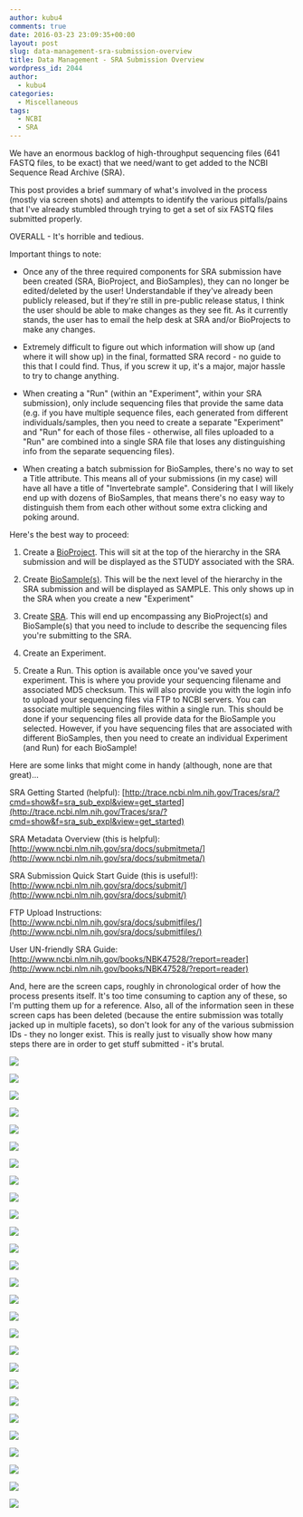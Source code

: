 ```yaml
---
author: kubu4
comments: true
date: 2016-03-23 23:09:35+00:00
layout: post
slug: data-management-sra-submission-overview
title: Data Management - SRA Submission Overview
wordpress_id: 2044
author:
  - kubu4
categories:
  - Miscellaneous
tags:
  - NCBI
  - SRA
---
```


We have an enormous backlog of high-throughput sequencing files (641 FASTQ files, to be exact) that we need/want to get added to the NCBI Sequence Read Archive (SRA).

This post provides a brief summary of what's involved in the process (mostly via screen shots) and attempts to identify the various pitfalls/pains that I've already stumbled through trying to get a set of six FASTQ files submitted properly.

OVERALL - It's horrible and tedious.

Important things to note:




    
  * Once any of the three required components for SRA submission have been created (SRA, BioProject, and BioSamples), they can no longer be edited/deleted by the user! Understandable if they've already been publicly released, but if they're still in pre-public release status, I think the user should be able to make changes as they see fit. As it currently stands, the user has to email the help desk at SRA and/or BioProjects to make any changes.

    
  * Extremely difficult to figure out which information will show up (and where it will show up) in the final, formatted SRA record - no guide to this that I could find. Thus, if you screw it up, it's a major, major hassle to try to change anything.

    
  * When creating a "Run" (within an "Experiment", within your SRA submission), only include sequencing files that provide the same data (e.g. if you have multiple sequence files, each generated from different individuals/samples, then you need to create a separate "Experiment" and "Run" for each of those files - otherwise, all files uploaded to a "Run" are combined into a single SRA file that loses any distinguishing info from the separate sequencing files).

    
  * When creating a batch submission for BioSamples, there's no way to set a Title attribute. This means all of your submissions (in my case) will have all have a title of "Invertebrate sample". Considering that I will likely end up with dozens of BioSamples, that means there's no easy way to distinguish them from each other without some extra clicking and poking around.





Here's the best way to proceed:



  1. Create a [BioProject](https://submit.ncbi.nlm.nih.gov/subs/bioproject/). This will sit at the top of the hierarchy in the SRA submission and will be displayed as the STUDY associated with the SRA.



  2. Create [BioSample(s)](https://submit.ncbi.nlm.nih.gov/subs/biosample/). This will be the next level of the hierarchy in the SRA submission and will be displayed as SAMPLE. This only shows up in the SRA when you create a new "Experiment"



  3. Create [SRA](http://www.ncbi.nlm.nih.gov/Traces/sra_sub/sub.cgi). This will end up encompassing any BioProject(s) and BioSample(s) that you need to include to describe the sequencing files you're submitting to the SRA.



  4. Create an Experiment.



  5. Create a Run. This option is available once you've saved your experiment. This is where you provide your sequencing filename and associated MD5 checksum. This will also provide you with the login info to upload your sequencing files via FTP to NCBI servers. You can associate multiple sequencing files within a single run. This should be done if your sequencing files all provide data for the BioSample you selected. However, if you have sequencing files that are associated with different BioSamples, then you need to create an individual Experiment (and Run) for each BioSample!








Here are some links that might come in handy (although, none are that great)...

SRA Getting Started (helpful): [http://trace.ncbi.nlm.nih.gov/Traces/sra/?cmd=show&f=sra_sub_expl&view=get_started](http://trace.ncbi.nlm.nih.gov/Traces/sra/?cmd=show&f=sra_sub_expl&view=get_started)

SRA Metadata Overview (this is helpful): [http://www.ncbi.nlm.nih.gov/sra/docs/submitmeta/](http://www.ncbi.nlm.nih.gov/sra/docs/submitmeta/)

SRA Submission Quick Start Guide (this is useful!): [http://www.ncbi.nlm.nih.gov/sra/docs/submit/](http://www.ncbi.nlm.nih.gov/sra/docs/submit/)

FTP Upload Instructions: [http://www.ncbi.nlm.nih.gov/sra/docs/submitfiles/](http://www.ncbi.nlm.nih.gov/sra/docs/submitfiles/)

User UN-friendly SRA Guide: [http://www.ncbi.nlm.nih.gov/books/NBK47528/?report=reader](http://www.ncbi.nlm.nih.gov/books/NBK47528/?report=reader)



And, here are the screen caps, roughly in chronological order of how the process presents itself. It's too time consuming to caption any of these, so I'm putting them up for a reference. Also, all of the information seen in these screen caps has been deleted (because the entire submission was totally jacked up in multiple facets), so don't look for any of the various submission IDs - they no longer exist. This is really just to visually show how many steps there are in order to get stuff submitted - it's brutal.

[![](http://eagle.fish.washington.edu/Arabidopsis/20160323_SRA_Submissions_01.jpg)](http://eagle.fish.washington.edu/Arabidopsis/20160323_SRA_Submissions_01.jpg)

[![](http://eagle.fish.washington.edu/Arabidopsis/20160323_SRA_Submissions_02.jpg)](http://eagle.fish.washington.edu/Arabidopsis/20160323_SRA_Submissions_02.jpg)

[![](http://eagle.fish.washington.edu/Arabidopsis/20160323_SRA_Submissions_03.jpg)](http://eagle.fish.washington.edu/Arabidopsis/20160323_SRA_Submissions_03.jpg)

[![](http://eagle.fish.washington.edu/Arabidopsis/20160323_SRA_Submissions_04.jpg)](http://eagle.fish.washington.edu/Arabidopsis/20160323_SRA_Submissions_04.jpg)

[![](http://eagle.fish.washington.edu/Arabidopsis/20160323_SRA_Submissions_05.jpg)](http://eagle.fish.washington.edu/Arabidopsis/20160323_SRA_Submissions_05.jpg)

[![](http://eagle.fish.washington.edu/Arabidopsis/20160323_SRA_Submissions_06.jpg)](http://eagle.fish.washington.edu/Arabidopsis/20160323_SRA_Submissions_06.jpg)

[![](http://eagle.fish.washington.edu/Arabidopsis/20160323_SRA_Submissions_07.jpg)](http://eagle.fish.washington.edu/Arabidopsis/20160323_SRA_Submissions_07.jpg)

[![](http://eagle.fish.washington.edu/Arabidopsis/20160323_SRA_Submissions_08.jpg)](http://eagle.fish.washington.edu/Arabidopsis/20160323_SRA_Submissions_08.jpg)

[![](http://eagle.fish.washington.edu/Arabidopsis/20160323_SRA_Submissions_09.jpg)](http://eagle.fish.washington.edu/Arabidopsis/20160323_SRA_Submissions_09.jpg)

[![](http://eagle.fish.washington.edu/Arabidopsis/20160323_SRA_Submissions_10.jpg)](http://eagle.fish.washington.edu/Arabidopsis/20160323_SRA_Submissions_10.jpg)

[![](http://eagle.fish.washington.edu/Arabidopsis/20160323_SRA_Submissions_11.jpg)](http://eagle.fish.washington.edu/Arabidopsis/20160323_SRA_Submissions_11.jpg)



[![](http://eagle.fish.washington.edu/Arabidopsis/20160323_SRA_Submissions_12.jpg)](http://eagle.fish.washington.edu/Arabidopsis/20160323_SRA_Submissions_12.jpg)



[![](http://eagle.fish.washington.edu/Arabidopsis/20160323_SRA_Submissions_13.jpg)](http://eagle.fish.washington.edu/Arabidopsis/20160323_SRA_Submissions_13.jpg)

[![](http://eagle.fish.washington.edu/Arabidopsis/20160323_SRA_Submissions_14.jpg)](http://eagle.fish.washington.edu/Arabidopsis/20160323_SRA_Submissions_14.jpg)



[![](http://eagle.fish.washington.edu/Arabidopsis/20160323_SRA_Submissions_15.jpg)](http://eagle.fish.washington.edu/Arabidopsis/20160323_SRA_Submissions_15.jpg)



[![](http://eagle.fish.washington.edu/Arabidopsis/20160323_SRA_Submissions_16.jpg)](http://eagle.fish.washington.edu/Arabidopsis/20160323_SRA_Submissions_16.jpg)



[![](http://eagle.fish.washington.edu/Arabidopsis/20160323_SRA_Submissions_17.jpg)](http://eagle.fish.washington.edu/Arabidopsis/20160323_SRA_Submissions_17.jpg)



[![](http://eagle.fish.washington.edu/Arabidopsis/20160323_SRA_Submissions_18.jpg)](http://eagle.fish.washington.edu/Arabidopsis/20160323_SRA_Submissions_18.jpg)



[![](http://eagle.fish.washington.edu/Arabidopsis/20160323_SRA_Submissions_19.jpg)](http://eagle.fish.washington.edu/Arabidopsis/20160323_SRA_Submissions_19.jpg)



[![](http://eagle.fish.washington.edu/Arabidopsis/20160323_SRA_Submissions_20.jpg)](http://eagle.fish.washington.edu/Arabidopsis/20160323_SRA_Submissions_20.jpg)



[![](http://eagle.fish.washington.edu/Arabidopsis/20160323_SRA_Submissions_21.jpg)](http://eagle.fish.washington.edu/Arabidopsis/20160323_SRA_Submissions_21.jpg)



[![](http://eagle.fish.washington.edu/Arabidopsis/20160323_SRA_Submissions_22.jpg)](http://eagle.fish.washington.edu/Arabidopsis/20160323_SRA_Submissions_22.jpg)



[![](http://eagle.fish.washington.edu/Arabidopsis/20160323_SRA_Submissions_23.jpg)](http://eagle.fish.washington.edu/Arabidopsis/20160323_SRA_Submissions_23.jpg)



[![](http://eagle.fish.washington.edu/Arabidopsis/20160323_SRA_Submissions_24.jpg)](http://eagle.fish.washington.edu/Arabidopsis/20160323_SRA_Submissions_24.jpg)



[![](http://eagle.fish.washington.edu/Arabidopsis/20160323_SRA_Submissions_25.jpg)](http://eagle.fish.washington.edu/Arabidopsis/20160323_SRA_Submissions_25.jpg)



[![](http://eagle.fish.washington.edu/Arabidopsis/20160323_SRA_Submissions_26.jpg)](http://eagle.fish.washington.edu/Arabidopsis/20160323_SRA_Submissions_26.jpg)



[![](http://eagle.fish.washington.edu/Arabidopsis/20160323_SRA_Submissions_27.jpg)](http://eagle.fish.washington.edu/Arabidopsis/20160323_SRA_Submissions_27.jpg)
